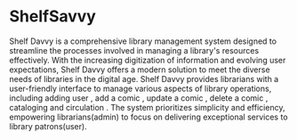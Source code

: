 # ShelfSavvy
Shelf Davvy is a comprehensive library management system designed to streamline the processes involved in managing a library's resources effectively. With the increasing digitization of information and evolving user expectations, Shelf Davvy offers a modern solution to meet the diverse needs of libraries in the digital age.
Shelf Davvy provides librarians with a user-friendly interface to manage various aspects of library operations, including adding user , add a comic , update a comic , delete a comic , cataloging and circulation . The system prioritizes simplicity and efficiency, empowering librarians(admin) to focus on delivering exceptional services to library patrons(user). 
